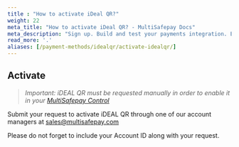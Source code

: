 ```yaml
---
title : "How to activate iDeal QR?"
weight: 22
meta_title: "How to activate iDeal QR? - MultiSafepay Docs"
meta_description: "Sign up. Build and test your payments integration. Explore our products and services. Use our API Reference, SDKs, and wrappers. Get support."
read_more: '.'
aliases: [/payment-methods/idealqr/activate-idealqr/]
---
```

## Activate
>_Important: iDEAL QR must be requested manually in order to enable it in your [MultiSafepay Control](https://merchant.multisafepay.com)_

Submit your request to activate iDEAL QR through one of our account managers at <sales@multisafepay.com> 

Please do not forget to include your Account ID along with your request.
